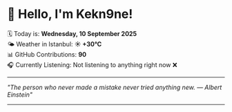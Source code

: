 # 👋 Hello, I'm Kekn9ne!

🗓️ Today is: **Wednesday, 10 September 2025**  
🌤️ Weather in Istanbul: **☀️   +30°C**  
📊 GitHub Contributions: **90**  
🎧 Currently Listening: Not listening to anything right now ❌

---

_"The person who never made a mistake never tried anything new. — *Albert Einstein*"_

---
